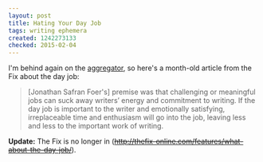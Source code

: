 ```yaml
---
layout: post
title: Hating Your Day Job
tags: writing ephemera
created: 1242273133
checked: 2015-02-04
---
```

I'm behind again on the [aggregator](/aggregator), so here's a month-old article from the Fix about the day job:

> [Jonathan Safran Foer's] premise was that challenging or meaningful jobs can suck away writers’ energy and commitment to writing.  If the day job is important to the writer and emotionally satisfying, irreplaceable time and enthusiasm will go into the job, leaving less and less to the important work of writing.

**Update:** The Fix is no longer in (~~http://thefix-online.com/features/what-about-the-day-job/~~).
